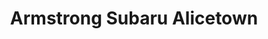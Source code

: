---
title: "Armstrong Subaru Alicetown"
url: /lower-hutt/armstrong-subaru-alicetown/
shop: Autohaus
---